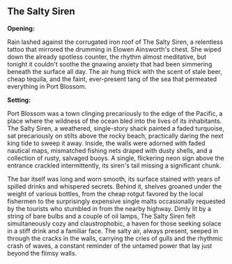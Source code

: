 ## The Salty Siren

**Opening:**

Rain lashed against the corrugated iron roof of The Salty Siren, a relentless tattoo that mirrored the drumming in Elowen Ainsworth's chest. She wiped down the already spotless counter, the rhythm almost meditative, but tonight it couldn't soothe the gnawing anxiety that had been simmering beneath the surface all day. The air hung thick with the scent of stale beer, cheap tequila, and the faint, ever-present tang of the sea that permeated everything in Port Blossom.

**Setting:**

Port Blossom was a town clinging precariously to the edge of the Pacific, a place where the wildness of the ocean bled into the lives of its inhabitants. The Salty Siren, a weathered, single-story shack painted a faded turquoise, sat precariously on stilts above the rocky beach, practically daring the next king tide to sweep it away. Inside, the walls were adorned with faded nautical maps, mismatched fishing nets draped with dusty shells, and a collection of rusty, salvaged buoys. A single, flickering neon sign above the entrance crackled intermittently, its siren's tail missing a significant chunk.

The bar itself was long and worn smooth, its surface stained with years of spilled drinks and whispered secrets. Behind it, shelves groaned under the weight of various bottles, from the cheap rotgut favored by the local fishermen to the surprisingly expensive single malts occasionally requested by the tourists who stumbled in from the nearby highway. Dimly lit by a string of bare bulbs and a couple of oil lamps, The Salty Siren felt simultaneously cozy and claustrophobic, a haven for those seeking solace in a stiff drink and a familiar face. The salty air, always present, seeped in through the cracks in the walls, carrying the cries of gulls and the rhythmic crash of waves, a constant reminder of the untamed power that lay just beyond the flimsy walls.
